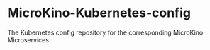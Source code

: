 # MicroKino-Kubernetes-config
The Kubernetes config repository for the corresponding MicroKino Microservices
